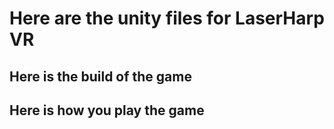 <h1> Here are the unity files for LaserHarp VR </h>

<h2>Here is the build of the game  </h2>
<a href = "https://mysticfox-99.itch.io/laserharp-vr"></a>

<h2>Here is how you play the game </h2>
<a href = "[https://mysticfox-99.itch.io/laserharp-vr](https://youtu.be/GuQE_bVHtLI)"></a>

